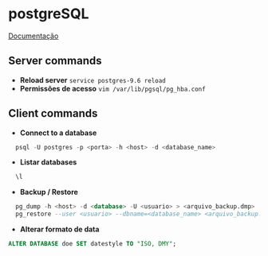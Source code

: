 # postgreSQL
 
[Documentação](https://www.postgresql.org/docs/)

## Server commands
* **Reload server**
```service postgres-9.6 reload```
* **Permissões de acesso**
```vim /var/lib/pgsql/pg_hba.conf```



## Client commands

* **Connect to a database**
```sql
  psql -U postgres -p <porta> -h <host> -d <database_name>
```

* **Listar databases**
```sql
  \l
```

* **Backup / Restore**
```sql
  pg_dump -h <host> -d <database> -U <usuario> > <arquivo_backup.dmp>
  pg_restore --user <usuario> --dbname=<database_name> <arquivo_backup.dmp>
```

* **Alterar formato de data**
```sql
ALTER DATABASE doe SET datestyle TO "ISO, DMY";
```
